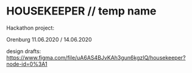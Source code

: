 # HOUSEKEEPER // temp name

Hackathon project:

Orenburg
11.06.2020 / 14.06.2020
 
design drafts: https://www.figma.com/file/uA6AS4BJvKAh3gun6kgzIQ/housekeeper?node-id=0%3A1
